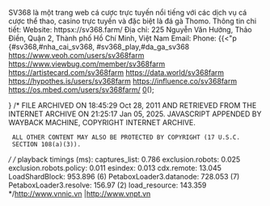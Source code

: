 SV368 là một trang web cá cược trực tuyến nổi tiếng với các dịch vụ cá cược thể thao, casino trực tuyến và đặc biệt là đá gà Thomo.
Thông tin chi tiết:
Website: httpsx://sv368.farm/
Địa chỉ: 225 Nguyễn Văn Hưởng, Thảo Điền, Quận 2, Thành phố Hồ Chí Minh, Việt Nam
Email:
Phone: 
{{<"p    
{#sv368,#nha_cai_sv368, #sv368_play,#da_ga_sv368
https://www.veoh.com/users/sv368farm
https://www.viewbug.com/member/sv368farm
https://artistecard.com/sv368farm
https://data.world/sv368farm
https://hypothes.is/users/sv368farm
https://influence.co/sv368farm
https://os.mbed.com/users/sv368farm/
[0](https://www.)();


}
/*
     FILE ARCHIVED ON 18:45:29 Oct 28, 2011 AND RETRIEVED FROM THE
     INTERNET ARCHIVE ON 21:25:17 Jan 05, 2025.
     JAVASCRIPT APPENDED BY WAYBACK MACHINE, COPYRIGHT INTERNET ARCHIVE.

     ALL OTHER CONTENT MAY ALSO BE PROTECTED BY COPYRIGHT (17 U.S.C.
     SECTION 108(a)(3)).
*/
/*
playback timings (ms):
  captures_list: 0.786
  exclusion.robots: 0.025
  exclusion.robots.policy: 0.011
  esindex: 0.013
  cdx.remote: 13.045
  LoadShardBlock: 953.896 (6)
  PetaboxLoader3.datanode: 728.053 (7)
  PetaboxLoader3.resolve: 156.97 (2)
  load_resource: 143.359
*/http://www.vnnic.vn
|http://www.vnpt.vn 